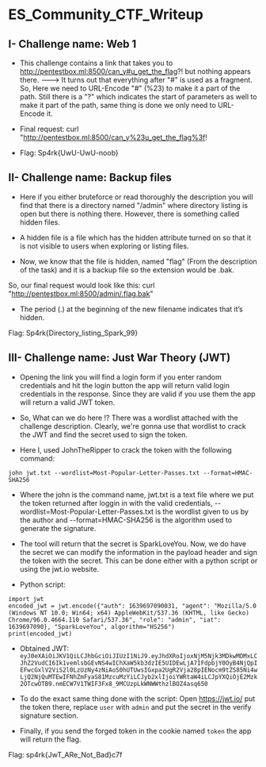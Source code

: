 # ES_Community_CTF_Writeup

 
## I- Challenge name: Web 1
- This challenge contains a link that takes you to http://pentestbox.ml:8500/can_y#u_get_the_flag?! but nothing appears there.
 ---> It turns out that everything after "#" is used as a fragment. So, Here we need to URL-Encode "#" (%23) to make it a part of the path. Still there is a "?" which indicates  the start of parameters as well to make it part of the path, same thing is done we only need to URL-Encode it. 

- Final request: curl "http://pentestbox.ml:8500/can_y%23u_get_the_flag%3f!
- Flag: Sp4rk{UwU-UwU-noob}

## II- Challenge name: Backup files
- Here if you either bruteforce or read thoroughly the description you will find that there is a directory named "/admin" where directory listing is open but there is nothing there. However, there is something called hidden files.

- A hidden file is a file which has the hidden attribute turned on so that it is not visible to users when exploring or listing files.

- Now, we know that the file is hidden, named "flag" (From the description of the task) and it is a backup file so the extension would be .bak. 

So, our final request would look like this: curl "http://pentestbox.ml:8500/admin/.flag.bak"

- The period (.) at the beginning of the new filename indicates that it’s hidden.

Flag: Sp4rk{Directory_listing_Spark_99}

## III- Challenge name: Just War Theory (JWT)

- Opening the link you will find a login form if you enter random credentials and hit the login button the app will return valid login credentials in the response. Since they are valid if you use them the app will return a valid JWT token. 

- So, What can we do here !? There was a wordlist attached with the challenge description. Clearly, we're gonna use that wordlist to crack the JWT and find the secret used to sign the token.

- Here I, used JohnTheRipper to crack the token with the following command: 

`john jwt.txt --wordlist=Most-Popular-Letter-Passes.txt --format=HMAC-SHA256`

- Where the john is the command name, jwt.txt is a text file where we put the token returned after loggin in with the valid credentials, --wordlist=Most-Popular-Letter-Passes.txt is the wordlist given to us by the author and --format=HMAC-SHA256 is the algorithm used to generate the signature.

- The tool will return that the secret is SparkLoveYou. Now, we do have the secret we can modify the information in the payload header and sign the token with the secret. This can be done either with a python script or using the jwt.io website.

- Python script:
```
import jwt
encoded_jwt = jwt.encode({"auth": 1639697090031, "agent": "Mozilla/5.0 (Windows NT 10.0; Win64; x64) AppleWebKit/537.36 (KHTML, like Gecko) Chrome/96.0.4664.110 Safari/537.36", "role": "admin", "iat": 1639697090}, "SparkLoveYou", algorithm="HS256")
print(encoded_jwt)
```

- Obtained JWT:
`eyJ0eXAiOiJKV1QiLCJhbGciOiJIUzI1NiJ9.eyJhdXRoIjoxNjM5Njk3MDkwMDMxLCJhZ2VudCI6Ik1vemlsbGEvNS4wIChXaW5kb3dzIE5UIDEwLjA7IFdpbjY0OyB4NjQpIEFwcGxlV2ViS2l0LzUzNy4zNiAoS0hUTUwsIGxpa2UgR2Vja28pIENocm9tZS85Ni4wLjQ2NjQuMTEwIFNhZmFyaS81MzcuMzYiLCJyb2xlIjoiYWRtaW4iLCJpYXQiOjE2Mzk2OTcwOTB9.nmECW7V1TWIF3Fx8_9MCUzpLkWNWWthzlBOZ4asq650`

- To do the exact same thing done with the script: Open https://jwt.io/ put the token there, replace `user` with `admin` and put the secret in the verify signature section.

- Finally, if you send the forged token in the cookie named `token` the app will return the flag.

Flag: sp4rk{JwT_ARe_Not_Bad}c7f
